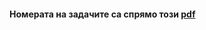 #### Номерата на задачите са спрямо този [pdf](https://github.com/RoronoaFilip/FMI_OS/blob/main/os-problems.pdf)
